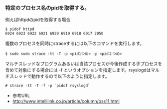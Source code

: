 
### 特定のプロセス名のpidを取得する。
例えばhttpdのpidを取得する場合

```
$ pidof httpd
6924 6923 6922 6921 6920 6919 6918 6917 2050
```

複数のプロセスを同時にstraceするには以下のコマンドを実行します。
```
$ sudo sudo strace -tt -T -p <pid1つめ> -p <pid２つめ>
```

マルチスレッドなプログラムあるいは当該プロセスが今後作成する子プロセスを含めて対象にする場合には
-f というオプションを指定します。rsyslogdはマルチスレッドで動作するので以下のように指定します。
```
# strace -tt -T -f -p `pidof rsyslogd`
```

- 参考URL
 - http://www.intellilink.co.jp/article/column/oss11.html
